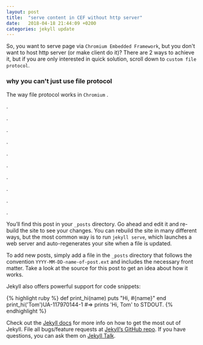 ```yaml
---
layout: post
title:  "serve content in CEF without http server"
date:   2018-04-18 21:44:09 +0200
categories: jekyll update
---
```

So, you want to serve page via `Chromium Embedded Framework`, but you don't want to host http server (or make client do it)? There are 2 ways to achieve it, but if you are only interested in quick solution, scroll down to `custom file protocol`.

### why you can't just use file protocol

The way file protocol works in `Chromium`
.

.

.

.

.

.

.

.

.

.

.

You’ll find this post in your `_posts` directory. Go ahead and edit it and re-build the site to see your changes. You can rebuild the site in many different ways, but the most common way is to run `jekyll serve`, which launches a web server and auto-regenerates your site when a file is updated.

To add new posts, simply add a file in the `_posts` directory that follows the convention `YYYY-MM-DD-name-of-post.ext` and includes the necessary front matter. Take a look at the source for this post to get an idea about how it works.

Jekyll also offers powerful support for code snippets:

{% highlight ruby %}
def print_hi(name)
  puts "Hi, #{name}"
end
print_hi('Tom')UA-117970144-1
#=> prints 'Hi, Tom' to STDOUT.
{% endhighlight %}

Check out the [Jekyll docs][jekyll-docs] for more info on how to get the most out of Jekyll. File all bugs/feature requests at [Jekyll’s GitHub repo][jekyll-gh]. If you have questions, you can ask them on [Jekyll Talk][jekyll-talk].

[jekyll-docs]: https://jekyllrb.com/docs/home
[jekyll-gh]:   https://github.com/jekyll/jekyll
[jekyll-talk]: https://talk.jekyllrb.com/
